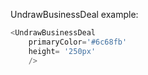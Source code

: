 UndrawBusinessDeal example:
```js 
<UndrawBusinessDeal
    primaryColor='#6c68fb'
    height= '250px'
    />
```